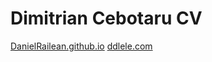 # Dimitrian Cebotaru CV

[DanielRailean.github.io](https://DanielRailean.github.io)
[ddlele.com](https://ddlele.com)